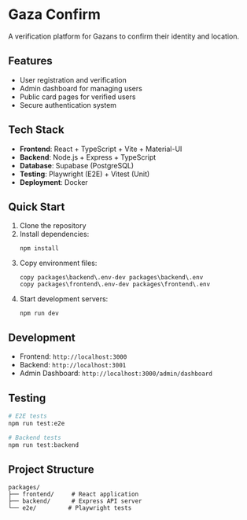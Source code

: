 # Gaza Confirm

A verification platform for Gazans to confirm their identity and location.

## Features

- User registration and verification
- Admin dashboard for managing users
- Public card pages for verified users
- Secure authentication system

## Tech Stack

- **Frontend**: React + TypeScript + Vite + Material-UI
- **Backend**: Node.js + Express + TypeScript
- **Database**: Supabase (PostgreSQL)
- **Testing**: Playwright (E2E) + Vitest (Unit)
- **Deployment**: Docker

## Quick Start

1. Clone the repository
2. Install dependencies:
   ```
   npm install
   ```
3. Copy environment files:
   ```
   copy packages\backend\.env-dev packages\backend\.env
   copy packages\frontend\.env-dev packages\frontend\.env
   ```
4. Start development servers:
   ```
   npm run dev
   ```

## Development

- Frontend: `http://localhost:3000`
- Backend: `http://localhost:3001`
- Admin Dashboard: `http://localhost:3000/admin/dashboard`

## Testing

```bash
# E2E tests
npm run test:e2e

# Backend tests
npm run test:backend
```

## Project Structure

```
packages/
├── frontend/     # React application
├── backend/      # Express API server
└── e2e/         # Playwright tests
```